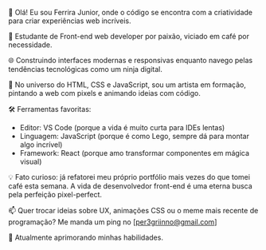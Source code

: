 👋 Olá! Eu sou Ferrira Junior, onde o código se encontra com a criatividade para criar experiências web incríveis.

🚀 Estudante de Front-end web developer por paixão, viciado em café por necessidade.

🌐 Construindo interfaces modernas e responsivas enquanto navego pelas tendências tecnológicas como um ninja digital.

🎨 No universo do HTML, CSS e JavaScript, sou um artista em formação, pintando a web com pixels e animando ideias com código.

🛠️ Ferramentas favoritas:

   - Editor: VS Code (porque a vida é muito curta para IDEs lentas)
   - Linguagem: JavaScript (porque é como Lego, sempre dá para montar algo incrível)
   - Framework: React (porque amo transformar componentes em mágica visual)

💡 Fato curioso: já refatorei meu próprio portfólio mais vezes do que tomei café esta semana. A vida de desenvolvedor front-end é uma eterna busca pela perfeição pixel-perfect.

📫 Quer trocar ideias sobre UX, animações CSS ou o meme mais recente de programação? Me manda um ping no [per3griinno@gmail.com]

🔭 Atualmente aprimorando minhas habilidades.
